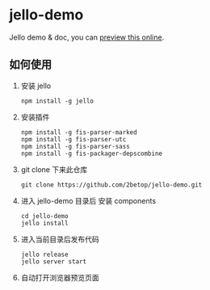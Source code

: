 jello-demo
==========

Jello demo &amp; doc, you can [preview this online](http://106.186.23.103:8080/).

## 如何使用

1. 安装 jello

    ```
    npm install -g jello
    ```
2. 安装插件

    ```
    npm install -g fis-parser-marked
    npm install -g fis-parser-utc
    npm install -g fis-parser-sass
    npm install -g fis-packager-depscombine
    ```
3. git clone 下来此仓库

    ```
    git clone https://github.com/2betop/jello-demo.git
    ```
4. 进入 jello-demo 目录后 安装 components

    ```
    cd jello-demo
    jello install
    ```
5. 进入当前目录后发布代码

    ```
    jello release
    jello server start
    ```
6. 自动打开浏览器预览页面
